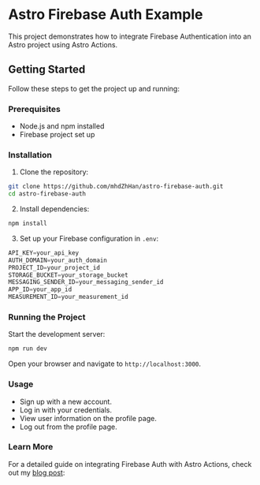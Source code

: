 # Astro Firebase Auth Example

This project demonstrates how to integrate Firebase Authentication into an Astro project using Astro Actions.

## Getting Started

Follow these steps to get the project up and running:

### Prerequisites

- Node.js and npm installed
- Firebase project set up

### Installation

1. Clone the repository:

```bash
git clone https://github.com/mhdZhHan/astro-firebase-auth.git
cd astro-firebase-auth
```

2. Install dependencies:

```bash
npm install
```

3. Set up your Firebase configuration in `.env`:

```python
API_KEY=your_api_key
AUTH_DOMAIN=your_auth_domain
PROJECT_ID=your_project_id
STORAGE_BUCKET=your_storage_bucket
MESSAGING_SENDER_ID=your_messaging_sender_id
APP_ID=your_app_id
MEASUREMENT_ID=your_measurement_id
```

### Running the Project

Start the development server:

```bash
npm run dev
```

Open your browser and navigate to `http://localhost:3000`.

### Usage

- Sign up with a new account.
- Log in with your credentials.
- View user information on the profile page.
- Log out from the profile page.

### Learn More

For a detailed guide on integrating Firebase Auth with Astro Actions, check out my [blog post](https://mohammedsh.xyz/blog/2024-07-24-integrating-firebase-auth-into-your-astro-project-with-astro-actions):

